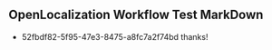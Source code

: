 ## OpenLocalization Workflow Test MarkDown
* 52fbdf82-5f95-47e3-8475-a8fc7a2f74bd thanks!

<!--HONumber=Aug16_HO5-->


